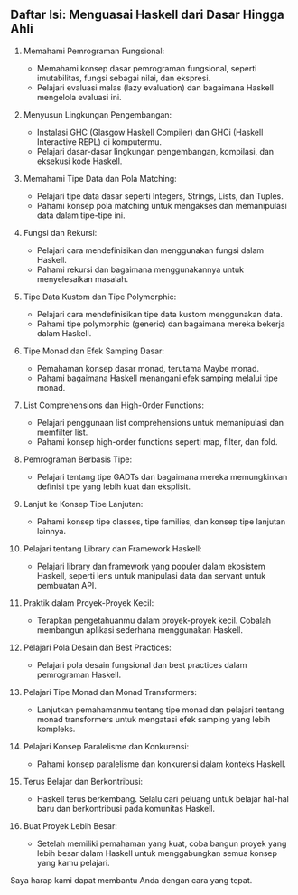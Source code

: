 ## Daftar Isi: Menguasai Haskell dari Dasar Hingga Ahli

1. Memahami Pemrograman Fungsional:
   - Memahami konsep dasar pemrograman fungsional, seperti imutabilitas, fungsi sebagai nilai, dan ekspresi.
   - Pelajari evaluasi malas (lazy evaluation) dan bagaimana Haskell mengelola evaluasi ini.

2. Menyusun Lingkungan Pengembangan:
   - Instalasi GHC (Glasgow Haskell Compiler) dan GHCi (Haskell Interactive REPL) di komputermu.
   - Pelajari dasar-dasar lingkungan pengembangan, kompilasi, dan eksekusi kode Haskell.

3. Memahami Tipe Data dan Pola Matching:
   - Pelajari tipe data dasar seperti Integers, Strings, Lists, dan Tuples.
   - Pahami konsep pola matching untuk mengakses dan memanipulasi data dalam tipe-tipe ini.

4. Fungsi dan Rekursi:
   - Pelajari cara mendefinisikan dan menggunakan fungsi dalam Haskell.
   - Pahami rekursi dan bagaimana menggunakannya untuk menyelesaikan masalah.

5. Tipe Data Kustom dan Tipe Polymorphic:
   - Pelajari cara mendefinisikan tipe data kustom menggunakan data.
   - Pahami tipe polymorphic (generic) dan bagaimana mereka bekerja dalam Haskell.

6. Tipe Monad dan Efek Samping Dasar:
   - Pemahaman konsep dasar monad, terutama Maybe monad.
   - Pahami bagaimana Haskell menangani efek samping melalui tipe monad.

7. List Comprehensions dan High-Order Functions:
   - Pelajari penggunaan list comprehensions untuk memanipulasi dan memfilter list.
   - Pahami konsep high-order functions seperti map, filter, dan fold.

8. Pemrograman Berbasis Tipe:
   - Pelajari tentang tipe GADTs dan bagaimana mereka memungkinkan definisi tipe yang lebih kuat dan eksplisit.

9. Lanjut ke Konsep Tipe Lanjutan:
   - Pahami konsep tipe classes, tipe families, dan konsep tipe lanjutan lainnya.

10. Pelajari tentang Library dan Framework Haskell:
    - Pelajari library dan framework yang populer dalam ekosistem Haskell, seperti lens untuk manipulasi data dan servant untuk pembuatan API.

11. Praktik dalam Proyek-Proyek Kecil:
    - Terapkan pengetahuanmu dalam proyek-proyek kecil. Cobalah membangun aplikasi sederhana menggunakan Haskell.

12. Pelajari Pola Desain dan Best Practices:
    - Pelajari pola desain fungsional dan best practices dalam pemrograman Haskell.

13. Pelajari Tipe Monad dan Monad Transformers:
    - Lanjutkan pemahamanmu tentang tipe monad dan pelajari tentang monad transformers untuk mengatasi efek samping yang lebih kompleks.

14. Pelajari Konsep Paralelisme dan Konkurensi:
    - Pahami konsep paralelisme dan konkurensi dalam konteks Haskell.

15. Terus Belajar dan Berkontribusi:
    - Haskell terus berkembang. Selalu cari peluang untuk belajar hal-hal baru dan berkontribusi pada komunitas Haskell.

16. Buat Proyek Lebih Besar:
    - Setelah memiliki pemahaman yang kuat, coba bangun proyek yang lebih besar dalam Haskell untuk menggabungkan semua konsep yang kamu pelajari.


Saya harap kami dapat membantu Anda dengan cara yang tepat.
